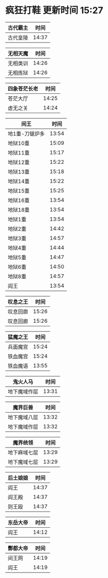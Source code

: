 # 疯狂打鞋 更新时间 15:27

| 古代霸主   | 时间    |
|--------|-------|
| 古代皇陵 | 14:37 |

| 无相天魔   | 时间    |
|--------|-------|
| 无相类训 | 14:26 |
| 无相炼狱 | 14:26 |

| 四象苍茫长老   | 时间    |
|--------|-------|
| 苍茫大厅 | 14:25 |
| 虚无之关 | 14:24 |

| 间王   | 时间    |
|--------|-------|
| 地1重-刀锯炉多 | 13:54 |
| 地狱10重 | 15:09 |
| 地狱11重 | 15:17 |
| 地狱12重 | 15:22 |
| 地狱13重 | 15:18 |
| 地狱14重 | 15:22 |
| 地狱15重 | 15:25 |
| 地狱16重 | 13:54 |
| 地狱18重 | 13:54 |
| 地狱1重 | 13:54 |
| 地狱2重 | 14:42 |
| 地狱3重 | 14:57 |
| 地狱4重 | 14:44 |
| 地狱5重 | 14:47 |
| 地狱6重 | 14:50 |
| 地狱8重 | 14:57 |
| 阎王 | 13:54 |

| 叹息之王   | 时间    |
|--------|-------|
| 叹息回廓 | 15:26 |
| 叹息回廊 | 15:26 |

| 猛魔之王   | 时间    |
|--------|-------|
| 兵面魔宫 | 15:24 |
| 铁血魔宫 | 15:24 |
| 铁血魔语 | 13:55 |

| 鬼火人马   | 时间    |
|--------|-------|
| 地下魔域作层 | 13:31 |

| 魔界巨兽   | 时间    |
|--------|-------|
| 地下魔域八层 | 13:32 |
| 地下魔域作层 | 13:32 |

| 魔界统领   | 时间    |
|--------|-------|
| 地下麻域七层 | 13:29 |
| 地下魔域七层 | 13:29 |

| 后土娘娘   | 时间    |
|--------|-------|
| 阎王 | 14:37 |
| 阎王殿 | 14:37 |
| 则王殴 | 14:37 |

| 东岳大帝   | 时间    |
|--------|-------|
| 阎王 | 14:12 |

| 酆都大帝   | 时间    |
|--------|-------|
| 间王网 | 14:19 |
| 阎王 | 14:19 |